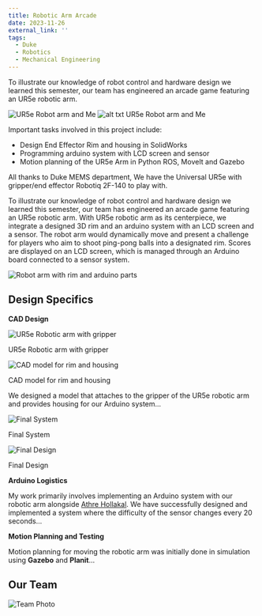 ```yaml
---
title: Robotic Arm Arcade
date: 2023-11-26
external_link: ''
tags:
  - Duke
  - Robotics
  - Mechanical Engineering
---
```


To illustrate our knowledge of robot control and hardware design we learned this semester, our team has  engineered an  arcade game featuring an UR5e robotic arm.

![UR5e Robot arm and Me](//assets/media/icon.png "some img")
![alt txt](//assets/media/icon.png "some img")
UR5e Robot arm and Me

Important tasks involved in this project include:

- Design End Effector Rim and housing in SolidWorks
- Programming arduino system with LCD screen and sensor
- Motion planning of the UR5e Arm in Python ROS, MoveIt and Gazebo

All thanks to Duke MEMS department, We have the Universal UR5e with gripper/end effector Robotiq 2F-140 to play with.

To illustrate our knowledge of robot control and hardware design we learned this semester, our team has engineered an arcade game featuring an UR5e robotic arm. With UR5e robotic arm as its centerpiece, we integrate a designed 3D rim and an arduino system with an LCD screen and a sensor. The robot arm would dynamically move and present a challenge for players who aim to shoot ping-pong balls into a designated rim. Scores are displayed on an LCD screen, which is managed through an Arduino board connected to a sensor system.

![Robot arm with rim and arduino parts](https://prod-files-secure.s3.us-west-2.amazonaws.com/f182da4c-40b7-4bec-a266-0eff4ff79e72/a9e5f86b-02df-4718-83e1-37a0b1923b60/WhatsApp_Image_2023-11-20_at_11.10.02.jpeg)

## Design Specifics

**CAD Design**

![UR5e Robotic arm with gripper](https://prod-files-secure.s3.us-west-2.amazonaws.com/f182da4c-40b7-4bec-a266-0eff4ff79e72/86cd38db-8233-4341-b42b-50e70b90a0f9/IMG_4376_2.heic)

UR5e Robotic arm with gripper

![CAD model for rim and housing](https://prod-files-secure.s3.us-west-2.amazonaws.com/f182da4c-40b7-4bec-a266-0eff4ff79e72/0860bf4d-f893-4b73-8bac-e9e5d80eed6d/Screenshot_2023-12-05_at_14.05.44.png)

CAD model for rim and housing

We designed a model that attaches to the gripper of the UR5e robotic arm and provides housing for our Arduino system...

![Final System](https://prod-files-secure.s3.us-west-2.amazonaws.com/f182da4c-40b7-4bec-a266-0eff4ff79e72/9f8622f7-c496-4cfd-924e-bc49b02f2f14/IMG_4413.heic)

Final System

![Final Design](https://prod-files-secure.s3.us-west-2.amazonaws.com/f182da4c-40b7-4bec-a266-0eff4ff79e72/02ef53dc-1e5c-4bf5-b837-2453845f2dcb/IMG_4384.heic)

Final Design

**Arduino Logistics**

My work primarily involves implementing an Arduino system with our robotic arm alongside [Athre Hollakal](https://sites.google.com/view/athre-hollakal/about-me). We have successfully designed and implemented a system where the difficulty of the sensor changes every 20 seconds...

**Motion Planning and Testing**

Motion planning for moving the robotic arm was initially done in simulation using **Gazebo** and **Planit**...

## Our Team

![Team Photo](https://prod-files-secure.s3.us-west-2.amazonaws.com/f182da4c-40b7-4bec-a266-0eff4ff79e72/55d0465d-1500-4706-96c2-90f18f790bd5/1A9DB565-1B8E-4A39-96AB-C594A541E745_1_201_a.jpeg)
